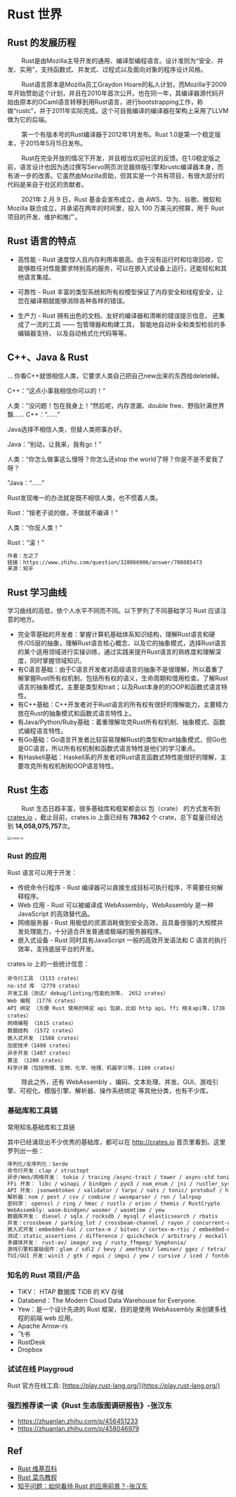 # Rust 世界

## Rust 的发展历程
&#8195;&#8195; Rust是由Mozilla主导开发的通用、编译型编程语言。设计准则为“安全、并发、实用”，支持函数式、并发式、过程式以及面向对象的程序设计风格。

&#8195;&#8195; Rust语言原本是Mozilla员工Graydon Hoare的私人计划，而Mozilla于2009年开始赞助这个计划，并且在2010年首次公开。也在同一年，其编译器源代码开始由原本的OCaml语言转移到用Rust语言，进行bootstrapping工作，称做“rustc”，并于2011年实际完成。这个可自我编译的编译器在架构上采用了LLVM做为它的后端。

&#8195;&#8195; 第一个有版本号的Rust编译器于2012年1月发布。Rust 1.0是第一个稳定版本，于2015年5月15日发布。

&#8195;&#8195; Rust在完全开放的情况下开发，并且相当欢迎社区的反馈。在1.0稳定版之前，语言设计也因为透过撰写Servo网页浏览器排版引擎和rustc编译器本身，而有进一步的改善。它虽然由Mozilla资助，但其实是一个共有项目，有很大部分的代码是来自于社区的贡献者。

&#8195;&#8195; 2021年 2 月 9 日，Rust 基金会宣布成立，由 AWS、华为、谷歌、微软和 Mozilla 联合成立，并承诺在两年的时间里，投入 100 万美元的预算，用于 Rust 项目的开发、维护和推广。

##  Rust 语言的特点
 - 高性能 - Rust 速度惊人且内存利用率极高。由于没有运行时和垃圾回收，它能够胜任对性能要求特别高的服务，可以在嵌入式设备上运行，还能轻松和其他语言集成。

 - 可靠性 - Rust 丰富的类型系统和所有权模型保证了内存安全和线程安全，让您在编译期就能够消除各种各样的错误。

 - 生产力 - Rust 拥有出色的文档、友好的编译器和清晰的错误提示信息， 还集成了一流的工具 —— 包管理器和构建工具， 智能地自动补全和类型检验的多编辑器支持， 以及自动格式化代码等等。

## C++、Java & Rust

...
你看C++就很相信人类，它要求人类自己把自己new出来的东西给delete掉。


C++：“这点小事我相信你可以的！”

人类：“没问题！包在我身上！”然后呢，内存泄漏、double free、野指针满世界飘……
C++：“……”



Java选择不相信人类，但替人类把事办好。

Java：“别动，让我来，我有gc！”

人类：“你怎么做事这么慢呀？你怎么还stop the world了呀？你是不是不爱我了呀？

”Java：“……”




Rust发现唯一的办法就是既不相信人类，也不惯着人类。

Rust：“按老子说的做，不做就不编译！”

人类：“你反人类！”

Rust：“滚！”

```txt
作者：左之了
链接：https://www.zhihu.com/question/328066906/answer/708085473
来源：知乎
``````
## Rust 学习曲线

学习曲线的高低，依个人水平不同而不同。以下罗列了不同基础学习 Rust 应该注意的地方。

- 完全零基础的开发者：掌握计算机基础体系知识结构，理解Rust语言和硬件/OS层的抽象，理解Rust语言核心概念、以及它的抽象模式，选择Rust语言的某个适用领域进行实操训练，通过实践来提升Rust语言的熟练度和理解深度，同时掌握领域知识。
- 有C语言基础：由于C语言开发者对高级语言的抽象不是很理解，所以着重了解掌握Rust所有权机制，包括所有权的语义，生命周期和借用检查。了解Rust语言的抽象模式，主要是类型和trait；以及Rust本身的的OOP和函数式语言特性。
- 有C++基础：C++开发者对于Rust语言的所有权有很好的理解能力，主要精力放在Rust的抽象模式和函数式语言特性上。
- 有Java/Python/Ruby基础：着重理解攻克Rust所有权机制、抽象模式、函数式编程语言特性。
- 有Go基础：Go语言开发者比较容易理解Rust的类型和trait抽象模式，但Go也是GC语言，所以所有权机制和函数式语言特性是他们的学习重点。
- 有Haskell基础：Haskell系的开发者对Rust语言函数式特性能很好的理解，主要攻克所有权机制和OOP语言特性。

## Rust 生态



&#8195;&#8195; Rust 生态日趋丰富，很多基础库和框架都会以 包（crate） 的方式发布到 [crates.io](https://crates.io) ，截止目前，crates.io 上面已经有 **78362** 个 crate，总下载量已经达到 **14,058,075,757**次。

<img src="assets/crates-io.png" alt="crates.io" style="zoom:50%;" />

### Rust 的应用
Rust 语言可以用于开发：

 - 传统命令行程序 - Rust 编译器可以直接生成目标可执行程序，不需要任何解释程序。
 - Web 应用 - Rust 可以被编译成 WebAssembly，WebAssembly 是一种 JavaScript 的高效替代品。
  - 网络服务器 - Rust 用极低的资源消耗做到安全高效，且具备很强的大规模并发处理能力，十分适合开发普通或极端的服务器程序。
 - 嵌入式设备 - Rust 同时具有JavaScript 一般的高效开发语法和 C 语言的执行效率，支持底层平台的开发。

crates.io 上的一些统计信息：

```stat
命令行工具 （3133 crates）
no-std 库 （2778 crates）
开发工具（测试/ debug/linting/性能检测等， 2652 crates）
Web 编程 （1776 crates）
API 绑定 （方便 Rust 使用的特定 api 包装，比如 http api、ffi 相关api等，1738 crates）
网络编程 （1615 crates）
数据结构 （1572 crates）
嵌入式开发 （1508 crates）
加密技术（1498 crates）
异步开发（1487 crates）
算法 （1200 crates）
科学计算（包括物理、生物、化学、地理、机器学习等，1100 crates）
```


&#8195;&#8195; 除此之外，还有 WebAssembly 、编码、文本处理、并发、GUI、游戏引擎、可视化、模版引擎、解析器、操作系统绑定 等其他分类，也有不少库。

 ### 基础库和工具链

 常用知名基础库和工具链

其中已经涌现出不少优秀的基础库，都可以在 http://crates.io 首页里看到。这里罗列出一些：

```txt
序列化/反序列化：Serde
命令行开发：clap / structopt
异步/Web/网络开发： tokio / tracing /async-trait / tower / async-std tonic / actix-web /smol / surf / async-graphql / warp /tungstenite / encoding_rs / loom / Rocket
FFi 开发： libc / winapi / bindgen / pyo3 / num_enum / jni / rustler_sys/ cxx / cbindgen / autocxx-bindgen
API 开发: jsonwebtoken / validator / tarpc / nats / tonic/ protobuf / hyper / httparse / reqwest / url
解析器：nom / pest / csv / combine / wasmparser / ron / lalrpop
密码学： openssl / ring / hmac / rustls / orion / themis / RustCrypto
WebAssembly: wasm-bindgen/ wasmer / wasmtime / yew
数据库开发： diesel / sqlx / rocksdb / mysql / elasticsearch / rbatis
并发：crossbeam / parking_lot / crossbeam-channel / rayon / concurrent-queue/ threadpool / flume
嵌入式开发：embedded-hal / cortex-m / bitvec / cortex-m-rtic / embedded-dma / cross / Knurling Tools
测试：static_assertions / difference / quickcheck / arbitrary / mockall / criterion / proptest / tarpaulin/ fake-rs
多媒体开发： rust-av/ image/ svg / rusty_ffmpeg/ Symphonia/
游戏引擎和基础组件：glam / sdl2 / bevy / amethyst/ laminar/ ggez / tetra/ hecs/ simdeez/ rg3d / [rapier](https://github.com/dimforge/ra pier) / RustcraftNestadia/ naga/ Bevy Retro/ Texture Generator / building_blocks / rpg-cli / macroquad
TUI/GUI 开发：winit / gtk / egui / imgui / yew / cursive / iced / fontdue / tauri / druid
```

### 知名的 Rust 项目/产品
- TiKV： HTAP 数据库 TiDB 的 KV 存储
- Databend：The Modern Cloud Data Warehouse for Everyone.
- Yew：是一个设计先进的 Rust 框架，目的是使用 WebAssembly 来创建多线程的前端 web 应用。
- Apache Arrow-rs
- 飞书
- RustDesk
- Dropbox

### 试试在线 Playgroud
Rust 官方在线工具: [https://play.rust-lang.org/](https://play.rust-lang.org/)

### 强烈推荐读一读《Rust 生态版图调研报告》-张汉东

- https://zhuanlan.zhihu.com/p/456451233
- https://zhuanlan.zhihu.com/p/458046979




## Ref
 - [Rust 维基百科](https://zh.wikipedia.org/wiki/Rust)
 - [Rust 菜鸟教程](https://m.runoob.com/rust/rust-tutorial.html)
 - [知乎问题：如何看待 Rust 的应用前景？-张汉东](https://www.zhihu.com/question/30407715/answer/1956026359)
